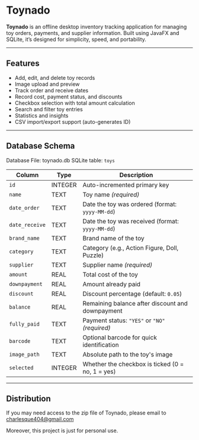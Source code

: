 # Toynado

**Toynado** is an offline desktop inventory tracking application for managing toy orders, payments, and supplier information. Built using JavaFX and SQLite, it’s designed for simplicity, speed, and portability.

---

## Features

- Add, edit, and delete toy records
- Image upload and preview
- Track order and receive dates
- Record cost, payment status, and discounts
- Checkbox selection with total amount calculation
- Search and filter toy entries
- Statistics and insights
- CSV import/export support (auto-generates ID)

---

## Database Schema

Database File: toynado.db
SQLite table: `toys`

| Column         | Type    | Description                                            |
| -------------- | ------- | ------------------------------------------------------ |
| `id`           | INTEGER | Auto-incremented primary key                           |
| `name`         | TEXT    | Toy name *(required)*                                  |
| `date_order`   | TEXT    | Date the toy was ordered (format: `yyyy-MM-dd`)        |
| `date_receive` | TEXT    | Date the toy was received (format: `yyyy-MM-dd`)       |
| `brand_name`   | TEXT    | Brand name of the toy                                  |
| `category`     | TEXT    | Category (e.g., Action Figure, Doll, Puzzle)           |
| `supplier`     | TEXT    | Supplier name *(required)*                             |
| `amount`       | REAL    | Total cost of the toy                                  |
| `downpayment`  | REAL    | Amount already paid                                    |
| `discount`     | REAL    | Discount percentage (default: `0.05`)                  |
| `balance`      | REAL    | Remaining balance after discount and downpayment       |
| `fully_paid`   | TEXT    | Payment status: `"YES"` or `"NO"` *(required)*         |
| `barcode`      | TEXT    | Optional barcode for quick identification              |
| `image_path`   | TEXT    | Absolute path to the toy's image                       |
| `selected`     | INTEGER | Whether the checkbox is ticked  (0 = no, 1 = yes)      |

---

## Distribution
If you may need access to the zip file of Toynado, please email to charlesque404@gmail.com

Moreover, this project is just for personal use.
